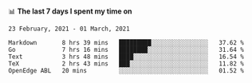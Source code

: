 <!--
### Hi there 👋

- 🤔 I was learning formal verification with Coq formally, but want to **build things** now.
- 😬 I am broadly interested in **computer systems** and **programming languages** (just a beginner 🥺).
- 🤩 (I hope I can) code for fun!

<img src="https://github-readme-stats.vercel.app/api?username=xxchan&show_icons=true&icon_color=0366d6&text_color=24292e&bg_color=ffffff&hide_title=true" />

---
-->


📊 **The last 7 days I spent my time on** 

<!--START_SECTION:waka-->
```text
23 February, 2021 - 01 March, 2021

Markdown       8 hrs 39 mins   █████████░░░░░░░░░░░░░░░░   37.62 % 
Go             7 hrs 16 mins   ████████░░░░░░░░░░░░░░░░░   31.64 % 
Text           3 hrs 48 mins   ████░░░░░░░░░░░░░░░░░░░░░   16.54 % 
TeX            2 hrs 43 mins   ███░░░░░░░░░░░░░░░░░░░░░░   11.82 % 
OpenEdge ABL   20 mins         ░░░░░░░░░░░░░░░░░░░░░░░░░   01.52 %
```
<!--END_SECTION:waka-->

<!--
**xxchan/xxchan** is a ✨ _special_ ✨ repository because its `README.md` (this file) appears on your GitHub profile.

Here are some ideas to get you started:

- 🔭 I’m currently working on ...
- 🌱 I’m currently learning ...
- 👯 I’m looking to collaborate on ...
- 🤔 I’m looking for help with ...
- 💬 Ask me about ...
- 📫 How to reach me: ...
- 😄 Pronouns: ...
- ⚡ Fun fact: ...
-->
